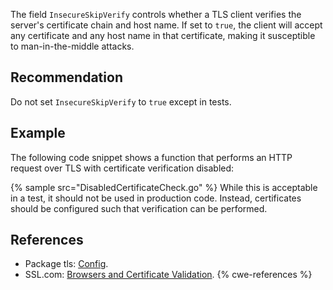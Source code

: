 The field `InsecureSkipVerify` controls whether a TLS client verifies the server's certificate chain and host name. If set to `true`, the client will accept any certificate and any host name in that certificate, making it susceptible to man-in-the-middle attacks.


## Recommendation
Do not set `InsecureSkipVerify` to `true` except in tests.


## Example
The following code snippet shows a function that performs an HTTP request over TLS with certificate verification disabled:

{% sample src="DisabledCertificateCheck.go" %}
While this is acceptable in a test, it should not be used in production code. Instead, certificates should be configured such that verification can be performed.


## References
* Package tls: [Config](https://golang.org/pkg/crypto/tls/#Config).
* SSL.com: [Browsers and Certificate Validation](https://www.ssl.com/article/browsers-and-certificate-validation/).
{% cwe-references %}
